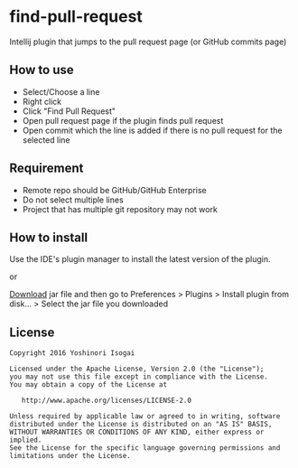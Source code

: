 # find-pull-request

Intellij plugin that jumps to the pull request page (or GitHub commits page)

## How to use

* Select/Choose a line
* Right click
* Click "Find Pull Request"
* Open pull request page if the plugin finds pull request
* Open commit which the line is added if there is no pull request for the selected line

## Requirement

* Remote repo should be GitHub/GitHub Enterprise
* Do not select multiple lines
* Project that has multiple git repository may not work

## How to install

Use the IDE's plugin manager to install the latest version of the plugin.

or

[Download](https://github.com/shiraji/find-pull-request/blob/master/find-pull-request.zip?raw=true) jar file and then go to Preferences > Plugins > Install plugin from disk... > Select the jar file you downloaded

## License

```
Copyright 2016 Yoshinori Isogai

Licensed under the Apache License, Version 2.0 (the "License");
you may not use this file except in compliance with the License.
You may obtain a copy of the License at

   http://www.apache.org/licenses/LICENSE-2.0

Unless required by applicable law or agreed to in writing, software
distributed under the License is distributed on an "AS IS" BASIS,
WITHOUT WARRANTIES OR CONDITIONS OF ANY KIND, either express or implied.
See the License for the specific language governing permissions and
limitations under the License.
```
